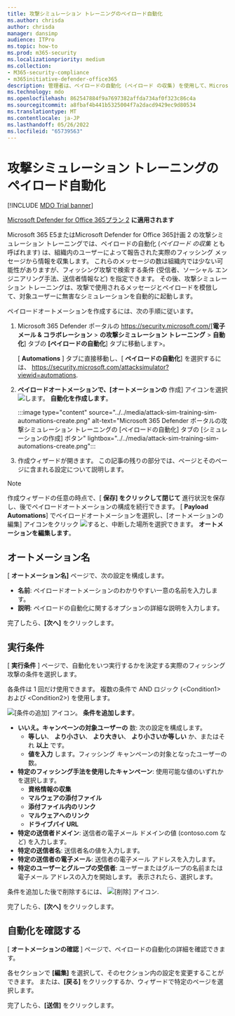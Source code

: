 ```yaml
---
title: 攻撃シミュレーション トレーニングのペイロード自動化
ms.author: chrisda
author: chrisda
manager: dansimp
audience: ITPro
ms.topic: how-to
ms.prod: m365-security
ms.localizationpriority: medium
ms.collection:
- M365-security-compliance
- m365initiative-defender-office365
description: 管理者は、ペイロードの自動化 (ペイロード の収集) を使用して、Microsoft Defender for Office 365プラン 2 で攻撃シミュレーション トレーニングの自動シミュレーションを収集して起動する方法を学習できます。
ms.technology: mdo
ms.openlocfilehash: 862547884f9a7697382affda734af0f323c86c4a
ms.sourcegitcommit: a8fbaf4b441b5325004f7a2dacd9429ec9d80534
ms.translationtype: MT
ms.contentlocale: ja-JP
ms.lasthandoff: 05/26/2022
ms.locfileid: "65739563"
---
```

# <a name="payload-automations-for-attack-simulation-training"></a>攻撃シミュレーション トレーニングのペイロード自動化

[!INCLUDE [MDO Trial banner](../includes/mdo-trial-banner.md)]

[Microsoft Defender for Office 365プラン 2](defender-for-office-365.md) **に適用されます**

Microsoft 365 E5またはMicrosoft Defender for Office 365計画 2 の攻撃シミュレーション トレーニングでは、ペイロードの自動化 (_ペイロード の収集_ とも呼ばれます) は、組織内のユーザーによって報告された実際のフィッシング メッセージから情報を収集します。 これらのメッセージの数は組織内では少ない可能性がありますが、フィッシング攻撃で検索する条件 (受信者、ソーシャル エンジニアリング手法、送信者情報など) を指定できます。 その後、攻撃シミュレーション トレーニングは、攻撃で使用されるメッセージとペイロードを模倣して、対象ユーザーに無害なシミュレーションを自動的に起動します。

ペイロードオートメーションを作成するには、次の手順に従います。

1. Microsoft 365 Defender ポータルの <https://security.microsoft.com/>[**電子メール & コラボレーション** \> **の攻撃シミュレーション トレーニング** \> **自動化**] タブの **[ペイロードの自動化**] タブに移動します\>。

   [ **Automations** ] タブに直接移動し、[ **ペイロードの自動化**] を選択するには、 <https://security.microsoft.com/attacksimulator?viewid=automations>.

2. **ペイロードオートメーションで、[オートメーションの** 作成] アイコンを選択![します。](../../media/m365-cc-sc-create-icon.png) **自動化を作成します**。

   :::image type="content" source="../../media/attack-sim-training-sim-automations-create.png" alt-text="Microsoft 365 Defender ポータルの攻撃シミュレーション トレーニングの [ペイロードの自動化] タブの [シミュレーションの作成] ボタン" lightbox="../../media/attack-sim-training-sim-automations-create.png":::

3. 作成ウィザードが開きます。 この記事の残りの部分では、ページとそのページに含まれる設定について説明します。

> [!NOTE]
> 作成ウィザードの任意の時点で、[ **保存] をクリックして閉じて** 進行状況を保存し、後でペイロードオートメーションの構成を続行できます。 [ **Payload Automations**] でペイロードオートメーションを選択し、[オートメーションの編集] アイコンをクリック ![すると、中断した場所を選択できます。](../../media/m365-cc-sc-edit-icon.png) **オートメーションを編集します**。

## <a name="automation-name"></a>オートメーション名

[ **オートメーション名]** ページで、次の設定を構成します。

- **名前**: ペイロードオートメーションのわかりやすい一意の名前を入力します。
- **説明**: ペイロードの自動化に関するオプションの詳細な説明を入力します。

完了したら、**[次へ]** をクリックします。

## <a name="run-conditions"></a>実行条件

[ **実行条件** ] ページで、自動化をいつ実行するかを決定する実際のフィッシング攻撃の条件を選択します。

各条件は 1 回だけ使用できます。 複数の条件で AND ロジック (\<Condition1\> および \<Condition2\>) を使用します。

![[条件の追加] アイコン。](../../media/m365-cc-sc-create-icon.png) **条件を追加します**。

- **いいえ。キャンペーンの対象ユーザーの** 数: 次の設定を構成します。
  - **等しい**、 **より小さい**、 **より大きい**、 **より小さいか等しい** か、またはそれ **以上** です。
  - **値を入力** します。フィッシング キャンペーンの対象となったユーザーの数。
- **特定のフィッシング手法を使用したキャンペーン**: 使用可能な値のいずれかを選択します。
  - **資格情報の収集**
  - **マルウェアの添付ファイル**
  - **添付ファイル内のリンク**
  - **マルウェアへのリンク**
  - **ドライブバイ URL**
- **特定の送信者ドメイン**: 送信者の電子メール ドメインの値 (contoso.com など) を入力します。
- **特定の送信者名**: 送信者名の値を入力します。
- **特定の送信者の電子メール**: 送信者の電子メール アドレスを入力します。
- **特定のユーザーとグループの受信者**: ユーザーまたはグループの名前または電子メール アドレスの入力を開始します。 表示されたら、選択します。

条件を追加した後で削除するには、 ![[削除] アイコン](../../media/m365-cc-sc-delete-icon.png).

完了したら、**[次へ]** をクリックします。

## <a name="review-automation"></a>自動化を確認する

[ **オートメーションの確認** ] ページで、ペイロードの自動化の詳細を確認できます。

各セクションで **[編集]** を選択して、そのセクション内の設定を変更することができます。 または、**[戻る]** をクリックするか、ウィザードで特定のページを選択します。

完了したら、**[送信]** をクリックします。
